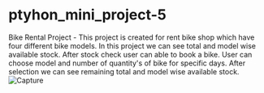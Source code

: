 # ptyhon_mini_project-5
Bike Rental Project - This project is created for rent bike shop which have four different bike models. In this project we can see total and model wise available stock. After stock check user can able to book a bike. User can choose model and number of quantity's  of bike  for specific days. After selection we can see remaining total and model wise available stock. 
![Capture](https://user-images.githubusercontent.com/91747307/152656013-bc0e878a-c763-4bd0-81f3-1a1d49b504b2.JPG)

